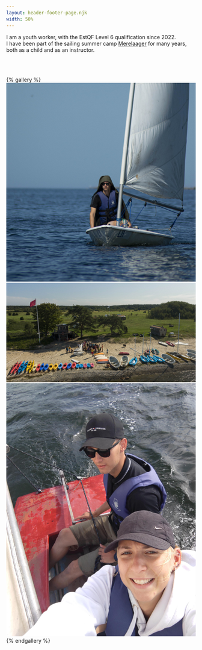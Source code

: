 ```yaml
---
layout: header-footer-page.njk
width: 50%
---
```


I am a youth worker, with the EstQF Level 6 qualification since 2022.   
I have been part of the sailing summer camp [Merelaager](https://merelaager.ee/) for many years, both as a child and as an instructor.

<br><br>

{% gallery %}
![Me sailing](/media/misc/youthwork/me-sailing.jpg)
![Sailing training](/media/misc/youthwork/sailing-training.jpg)
![Me and my sister](/media/misc/youthwork/me-and-sister.JPG)
{% endgallery %}
